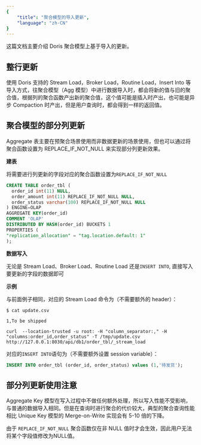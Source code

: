 ```yaml
---
{
    "title": "聚合模型的导入更新",
    "language": "zh-CN"
}
---
```


<!--
Licensed to the Apache Software Foundation (ASF) under one
or more contributor license agreements.  See the NOTICE file
distributed with this work for additional information
regarding copyright ownership.  The ASF licenses this file
to you under the Apache License, Version 2.0 (the
"License"); you may not use this file except in compliance
with the License.  You may obtain a copy of the License at

  http://www.apache.org/licenses/LICENSE-2.0

Unless required by applicable law or agreed to in writing,
software distributed under the License is distributed on an
"AS IS" BASIS, WITHOUT WARRANTIES OR CONDITIONS OF ANY
KIND, either express or implied.  See the License for the
specific language governing permissions and limitations
under the License.
-->

这篇文档主要介绍 Doris 聚合模型上基于导入的更新。

## 整行更新

使用 Doris 支持的 Stream Load，Broker Load，Routine Load，Insert Into 等导入方式，往聚合模型（Agg 模型）中进行数据导入时，都会将新的值与旧的聚合值，根据列的聚合函数产出新的聚合值，这个值可能是插入时产出，也可能是异步 Compaction 时产出，但是用户查询时，都会得到一样的返回值。

## 聚合模型的部分列更新

Aggregate 表主要在预聚合场景使用而非数据更新的场景使用，但也可以通过将聚合函数设置为 REPLACE_IF_NOT_NULL 来实现部分列更新效果。

**建表**

将需要进行列更新的字段对应的聚合函数设置为`REPLACE_IF_NOT_NULL`

```sql
CREATE TABLE order_tbl (
  order_id int(11) NULL,
  order_amount int(11) REPLACE_IF_NOT_NULL NULL,
  order_status varchar(100) REPLACE_IF_NOT_NULL NULL
) ENGINE=OLAP
AGGREGATE KEY(order_id)
COMMENT 'OLAP'
DISTRIBUTED BY HASH(order_id) BUCKETS 1
PROPERTIES (
"replication_allocation" = "tag.location.default: 1"
);
```

**数据写入**

无论是 Stream Load、Broker Load、Routine Load 还是`INSERT INTO`, 直接写入要更新的字段的数据即可

**示例**

与前面例子相同，对应的 Stream Load 命令为（不需要额外的 header）：

```shell
$ cat update.csv

1,To be shipped

curl  --location-trusted -u root: -H "column_separator:," -H "columns:order_id,order_status" -T /tmp/update.csv http://127.0.0.1:8030/api/db1/order_tbl/_stream_load
```

对应的`INSERT INTO`语句为（不需要额外设置 session variable）：

```sql
INSERT INTO order_tbl (order_id, order_status) values (1,'待发货');
```

## 部分列更新使用注意

Aggregate Key 模型在写入过程中不做任何额外处理，所以写入性能不受影响，与普通的数据导入相同。但是在查询时进行聚合的代价较大，典型的聚合查询性能相比 Unique Key 模型的 Merge-on-Write 实现会有 5-10 倍的下降。

由于 `REPLACE_IF_NOT_NULL` 聚合函数仅在非 NULL 值时才会生效，因此用户无法将某个字段值修改为NULL值。
